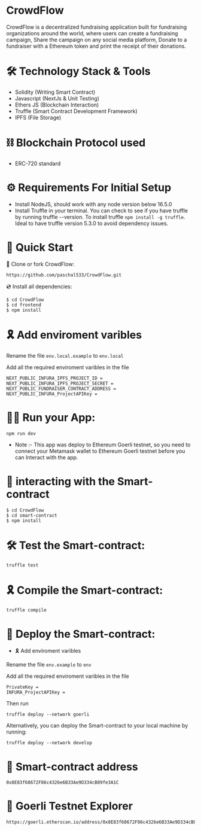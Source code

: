 ﻿# CrowdFlow

CrowdFlow is a decentralized fundraising application built for fundraising organizations around the world, where users can create a fundraising campaign, Share the campaign on any social media platform, Donate to a fundraiser with a Ethereum token and print the receipt of their donations.

# 🛠 Technology Stack & Tools

- Solidity (Writing Smart Contract)
- Javascript (NextJs & Unit Testing)
- Ethers JS (Blockchain Interaction)
- Truffle (Smart Contract Development Framework)
- IPFS (File Storage)

# ⛓ Blockchain Protocol used

- ERC-720 standard

# ⚙ Requirements For Initial Setup
- Install NodeJS, should work with any node version below 16.5.0
- Install Truffle in your terminal. You can check to see if you have truffle by running truffle --version. To install truffle `npm install -g truffle`. Ideal to have truffle version 5.3.0 to avoid dependency issues.

# 🚀 Quick Start

📄 Clone or fork CrowdFlow:

```
https://github.com/paschal533/CrowdFlow.git
```
💿 Install all dependencies:
 
```
$ cd CrowdFlow
$ cd frontend
$ npm install 
```

# 🎗 Add enviroment varibles

Rename the file `env.local.example` to `env.local`

Add all the required enviroment varibles in the file

```
NEXT_PUBLIC_INFURA_IPFS_PROJECT_ID =
NEXT_PUBLIC_INFURA_IPFS_PROJECT_SECRET =
NEXT_PUBLIC_FUNDRAISER_CONTRACT_ADDRESS =
NEXT_PUBLIC_INFURA_ProjectAPIKey =

```

# 🚴‍♂️ Run your App:

```
npm run dev
```

- Note :- This app was deploy to Ethereum Goerli testnet, so you need to connect your Metamask wallet to  Ethereum Goerli testnet before you can Interact with the app.

# 📄 interacting with the Smart-contract

```
$ cd CrowdFlow
$ cd smart-contract
$ npm install
```

# 🛠 Test the Smart-contract:

```
truffle test
```

# 🎗 Compile the Smart-contract:

```
truffle compile
```

# 🔗 Deploy the Smart-contract:

- 🎗 Add enviroment varibles

Rename the file `env.example` to `env`

Add all the required enviroment varibles in the file

```
PrivateKey = 
INFURA_ProjectAPIKey = 

```

Then run

```
truffle deploy --network goerli
```

Alternatively, you can deploy the Smart-contract to your local machine by running:

```
truffle deploy --network develop
```
# 📄 Smart-contract address

```
0x8E83f68672F86c4326e6B33Ae9D334cB89fe3A1C
```

# 📜 Goerli Testnet Explorer

```
https://goerli.etherscan.io/address/0x8E83f68672F86c4326e6B33Ae9D334cB89fe3A1C
```
